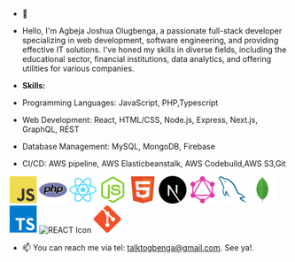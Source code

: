 - 👋 
- Hello, I'm Agbeja Joshua Olugbenga, a passionate full-stack developer specializing in web development, software engineering, and providing effective IT solutions. I've honed my skills in diverse fields, including the educational sector, financial institutions, data analytics, and offering utilities for various companies.

- **Skills:**

- Programming Languages: JavaScript, PHP,Typescript
- Web Development: React, HTML/CSS, Node.js, Express, Next.js, GraphQL, REST
- Database Management: MySQL, MongoDB, Firebase
- CI/CD: AWS pipeline, AWS Elasticbeanstalk, AWS Codebuild,AWS S3,Git


<img src="https://raw.githubusercontent.com/devicons/devicon/master/icons/javascript/javascript-original.svg" alt="javascript Icon" width="50" height="50"/> <img src="https://raw.githubusercontent.com/devicons/devicon/master/icons/php/php-original.svg" alt="PHP Icon" width="50" height="50"/>  <img src="https://raw.githubusercontent.com/devicons/devicon/master/icons/react/react-original.svg" alt="REACT Icon" width="50" height="50"/> <img src="https://raw.githubusercontent.com/devicons/devicon/master/icons/nodejs/nodejs-original.svg" alt="node Icon" width="50" height="50"/> <img src="https://raw.githubusercontent.com/devicons/devicon/master/icons/html5/html5-original.svg" alt="html5 Icon" width="50" height="50"/> <img src="https://raw.githubusercontent.com/devicons/devicon/master/icons/nextjs/nextjs-original.svg" alt="nextjs Icon" width="50" height="50"/> <img src="https://raw.githubusercontent.com/devicons/devicon/master/icons/graphql/graphql-plain.svg" alt="graphql Icon" width="50" height="50"/> <img src="https://raw.githubusercontent.com/devicons/devicon/master/icons/mysql/mysql-original.svg" alt="mysql Icon" width="50" height="50"/> <img src="https://raw.githubusercontent.com/devicons/devicon/master/icons/mongodb/mongodb-original.svg" alt="REACT Icon" width="50" height="50"/> 
<img src="https://raw.githubusercontent.com/devicons/devicon/master/icons/typescript/typescript-original.svg" alt="REACT Icon" width="50" height="50"/> <img src="https://upload.wikimedia.org/wikipedia/commons/thumb/9/93/Amazon_Web_Services_Logo.svg/1280px-Amazon_Web_Services_Logo.svg.png" alt="REACT Icon" width="50" height="50"/> <img src="https://raw.githubusercontent.com/devicons/devicon/master/icons/git/git-original.svg" alt="REACT Icon" width="50" height="50"/> 



- 📫 You can reach me via tel: talktogbenga@gmail.com.   See ya!.

<!---
oagbeja/oagbeja is a ✨ special ✨ repository because its `README.md` (this file) appears on your GitHub profile.
You can click the Preview link to take a look at your changes.
--->
